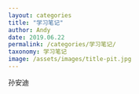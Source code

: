 ```yaml
---
layout: categories
title: "学习笔记"
author: Andy
date: 2019.06.22
permalink: /categories/学习笔记/
taxonomy: 学习笔记
image: /assets/images/title-pit.jpg
---
```

孙安迪